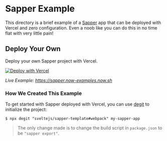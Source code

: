 # Sapper Example

This directory is a brief example of a [Sapper](https://sapper.svelte.dev/) app that can be deployed with Vercel and zero configuration. Even a noob like you can do this in no time flat with very little pain!

## Deploy Your Own

Deploy your own Sapper project with Vercel.

[![Deploy with Vercel](https://vercel.com/button)](https://vercel.com/import/project?template=https://github.com/vercel/vercel/tree/master/examples/sapper)

_Live Example: https://sapper.now-examples.now.sh_

### How We Created This Example

To get started with Sapper deployed with Vercel, you can use [degit](https://github.com/Rich-Harris/degit) to initialize the project:

```shell
$ npx degit "sveltejs/sapper-template#webpack" my-sapper-app
```

> The only change made is to change the build script in `package.json` to be `"sapper export"`.
